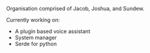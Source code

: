 Organisation comprised of Jacob, Joshua, and Sundew.

Currently working on:
  - A plugin based voice assistant
  - System manager
  - Serde for python
